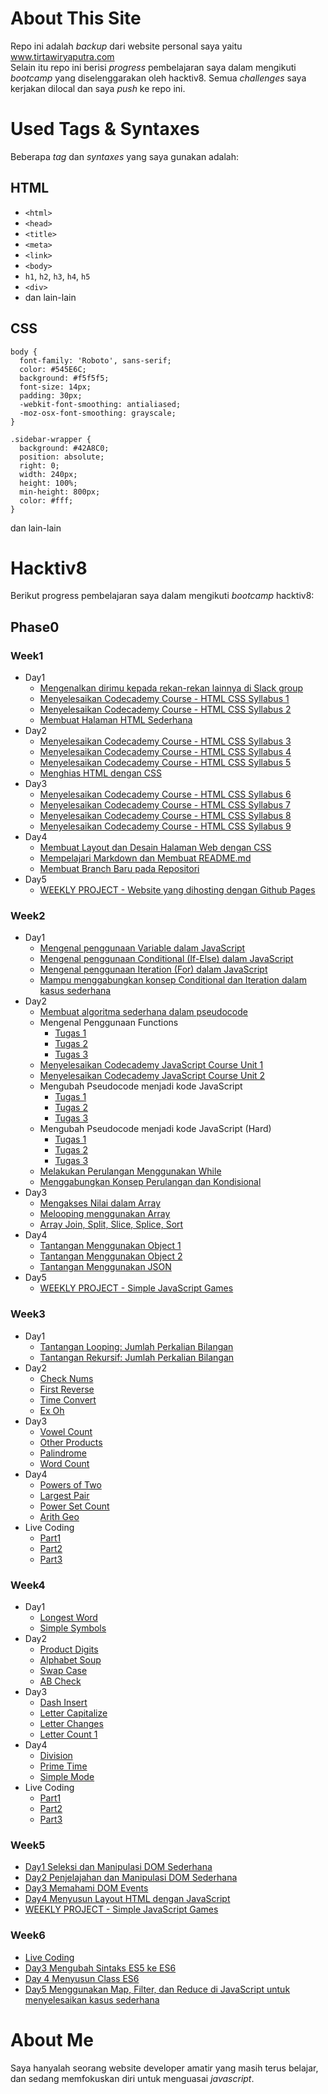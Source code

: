 # About This Site
Repo ini adalah _backup_ dari website personal saya yaitu www.tirtawiryaputra.com  
Selain itu repo ini berisi _progress_ pembelajaran saya dalam mengikuti _bootcamp_ yang diselenggarakan oleh hacktiv8. Semua _challenges_ saya kerjakan dilocal dan saya _push_ ke repo ini.
# Used Tags & Syntaxes
Beberapa _tag_ dan _syntaxes_ yang saya gunakan adalah:
## HTML
* ```<html>```
* ```<head>```
* ```<title>```
* ```<meta>```
* ```<link>```
* ```<body>```
* ```h1```, ```h2```, ```h3```, ```h4```, ```h5```
* ```<div>```
* dan lain-lain

## CSS
```
body {
  font-family: 'Roboto', sans-serif;
  color: #545E6C;
  background: #f5f5f5;
  font-size: 14px;
  padding: 30px;
  -webkit-font-smoothing: antialiased;
  -moz-osx-font-smoothing: grayscale;
} 
```

```
.sidebar-wrapper {
  background: #42A8C0;
  position: absolute;
  right: 0;
  width: 240px;
  height: 100%;
  min-height: 800px;
  color: #fff;
}
```
dan lain-lain

# Hacktiv8
Berikut progress pembelajaran saya dalam mengikuti _bootcamp_ hacktiv8:
## Phase0
### Week1
* Day1
  * [Mengenalkan dirimu kepada rekan-rekan lainnya di Slack group](https://github.com/raynormw/raynormw.github.io/blob/master/hacktiv8/phase0/week1/day1/Perkenalan.txt)
  * [Menyelesaikan Codecademy Course - HTML CSS Syllabus 1](https://github.com/raynormw/raynormw.github.io/blob/master/hacktiv8/phase0/week1/day1/HTML%20CSS%20Syllabus%201.png)
  * [Menyelesaikan Codecademy Course - HTML CSS Syllabus 2](https://github.com/raynormw/raynormw.github.io/blob/master/hacktiv8/phase0/week1/day1/HTML%20CSS%20Syllabus%202.png)
  * [Membuat Halaman HTML Sederhana](https://raynormw.github.io/hacktiv8/phase0/week1/day1/)
* Day2
  * [Menyelesaikan Codecademy Course - HTML CSS Syllabus 3](https://github.com/raynormw/raynormw.github.io/blob/master/hacktiv8/phase0/week1/day2/HTML%20CSS%20Syllabus%203.png)
  * [Menyelesaikan Codecademy Course - HTML CSS Syllabus 4](https://github.com/raynormw/raynormw.github.io/blob/master/hacktiv8/phase0/week1/day2/HTML%20CSS%20Syllabus%204.png)
  * [Menyelesaikan Codecademy Course - HTML CSS Syllabus 5](https://github.com/raynormw/raynormw.github.io/blob/master/hacktiv8/phase0/week1/day2/HTML%20CSS%20Syllabus%205.png)
  * [Menghias HTML dengan CSS](https://raynormw.github.io/hacktiv8/phase0/week1/day2/)
* Day3
  * [Menyelesaikan Codecademy Course - HTML CSS Syllabus 6](https://github.com/raynormw/raynormw.github.io/blob/master/hacktiv8/phase0/week1/day3/HTML%20CSS%20Syllabus%206.png)
  * [Menyelesaikan Codecademy Course - HTML CSS Syllabus 7](https://github.com/raynormw/raynormw.github.io/blob/master/hacktiv8/phase0/week1/day3/HTML%20CSS%20Syllabus%207.png)
  * [Menyelesaikan Codecademy Course - HTML CSS Syllabus 8](https://github.com/raynormw/raynormw.github.io/blob/master/hacktiv8/phase0/week1/day3/HTML%20CSS%20Syllabus%208.png)
  * [Menyelesaikan Codecademy Course - HTML CSS Syllabus 9](https://github.com/raynormw/raynormw.github.io/blob/master/hacktiv8/phase0/week1/day3/HTML%20CSS%20Syllabus%209.png)
* Day4
  * [Membuat Layout dan Desain Halaman Web dengan CSS](https://raynormw.github.io/hacktiv8/phase0/week1/day4/)
  * [Mempelajari Markdown dan Membuat README.md](https://github.com/raynormw/raynormw.github.io/blob/master/README.md)
  * [Membuat Branch Baru pada Repositori](https://github.com/raynormw/raynormw.github.io/blob/development/README.md)
* Day5
  * [WEEKLY PROJECT - Website yang dihosting dengan Github Pages](https://raynormw.github.io/)

### Week2
* Day1
  * [Mengenal penggunaan Variable dalam JavaScript](http://jsbin.com/cecayet/edit?js,console)
  * [Mengenal penggunaan Conditional (If-Else) dalam JavaScript](http://jsbin.com/qazogup/edit?js,console)
  * [Mengenal penggunaan Iteration (For) dalam JavaScript](http://jsbin.com/faqoxam/edit?js,console)
  * [Mampu menggabungkan konsep Conditional dan Iteration dalam kasus sederhana](http://jsbin.com/menakez/edit?js,console)
* Day2
  * [Membuat algoritma sederhana dalam pseudocode](https://github.com/raynormw/raynormw.github.io/blob/master/hacktiv8/phase0/week2/Membuat%20algoritma%20sederhana%20dalam%20pseudocode.txt)
  * Mengenal Penggunaan Functions
    - [Tugas 1](http://jsbin.com/dutoxa/edit?js,console)
    - [Tugas 2](http://jsbin.com/folejah/edit?js,console)
    - [Tugas 3](http://jsbin.com/powava/edit?js,console)
  * [Menyelesaikan Codecademy JavaScript Course Unit 1](https://github.com/raynormw/raynormw.github.io/blob/master/hacktiv8/phase0/week2/Menyelesaikan%20Codecademy%20JavaScript%20Course%20Unit%201.png)
  * [Menyelesaikan Codecademy JavaScript Course Unit 2](https://github.com/raynormw/raynormw.github.io/blob/master/hacktiv8/phase0/week2/Menyelesaikan%20Codecademy%20JavaScript%20Course%20Unit%202.png)
  * Mengubah Pseudocode menjadi kode JavaScript
    - [Tugas 1](http://jsbin.com/yetutod/edit?js,console)
    - [Tugas 2](http://jsbin.com/cudipu/edit?js,console)
    - [Tugas 3](http://jsbin.com/jukazih/edit?js,console)
  * Mengubah Pseudocode menjadi kode JavaScript (Hard)
    - [Tugas 1](http://jsbin.com/lomidoj/edit?js,console)
    - [Tugas 2](http://jsbin.com/curitu/edit?js,console)
    - [Tugas 3](http://jsbin.com/cexuzi/edit?js,console)
  * [Melakukan Perulangan Menggunakan While](http://jsbin.com/sigoder/edit?js,console)
  * [Menggabungkan Konsep Perulangan dan Kondisional](http://jsbin.com/xisoyov/edit?js,console)
* Day3
  * [Mengakses Nilai dalam Array](http://jsbin.com/veyohul/edit?js,console)
  * [Melooping menggunakan Array](http://jsbin.com/nekocus/edit?js,console)
  * [Array Join, Split, Slice, Splice, Sort](http://jsbin.com/tuxiwuq/edit?js,console)
* Day4
  * [Tantangan Menggunakan Object 1](http://jsbin.com/qaduqi/edit?js,console)
  * [Tantangan Menggunakan Object 2](http://jsbin.com/rehulo/edit?js,console)
  * [Tantangan Menggunakan JSON](http://jsbin.com/gowutos/edit?js,console)
* Day5
  * [WEEKLY PROJECT - Simple JavaScript Games](https://raynormw.github.io/hacktiv8/phase0/week2)

### Week3
* Day1
  * [Tantangan Looping: Jumlah Perkalian Bilangan](http://jsbin.com/mejaxos/edit?js,console)
  * [Tantangan Rekursif: Jumlah Perkalian Bilangan](http://jsbin.com/kewazed/edit?js,console)
* Day2
  * [Check Nums](http://jsbin.com/gocakox/7/edit?js,console)
  * [First Reverse](http://jsbin.com/peximi/edit?js,console)
  * [Time Convert](http://jsbin.com/gojocub/5/edit?js,console)
  * [Ex Oh](http://jsbin.com/guminey/3/edit?js,console)
* Day3
  * [Vowel Count](http://jsbin.com/wujapec/edit?js,console)
  * [Other Products](http://jsbin.com/zezoyiv/2/edit?js,console)
  * [Palindrome](http://jsbin.com/tuwoxal/2/edit?js,console)
  * [Word Count](http://jsbin.com/dayofi/1/edit?js,console)
* Day4
  * [Powers of Two](http://jsbin.com/pejizoh/1/edit?js,console)
  * [Largest Pair](http://jsbin.com/cepufec/3/edit?js,console)
  * [Power Set Count](http://jsbin.com/bizawef/5/edit?js,console)
  * [Arith Geo](http://jsbin.com/xitiqug/2/edit?js,console)
* Live Coding
  * [Part1](http://jsbin.com/noferev/edit?js,console)
  * [Part2](http://jsbin.com/vibivuq/edit?js,console)
  * [Part3](http://jsbin.com/mudegig/edit?js,console)

### Week4
* Day1
  * [Longest Word](http://jsbin.com/piyiwol/edit?js,console)
  * [Simple Symbols](http://jsbin.com/cenuqey/edit?js,console)
* Day2
  * [Product Digits](http://jsbin.com/duxobey/edit?js,console)
  * [Alphabet Soup](http://jsbin.com/winitiw/edit?js,console)
  * [Swap Case](http://jsbin.com/zavahip/edit?js,console)
  * [AB Check](http://jsbin.com/gedihur/edit?js,console)
* Day3
  * [Dash Insert](http://jsbin.com/lowocuc/edit?js,console)
  * [Letter Capitalize](http://jsbin.com/fiweqa/edit?js,console)
  * [Letter Changes](http://jsbin.com/ceheso/edit?js,console)
  * [Letter Count 1](http://jsbin.com/roriwa/edit?js,console)
* Day4
  * [Division](http://jsbin.com/lobonel/edit?js,console)
  * [Prime Time](http://jsbin.com/munorus/edit?js,console)
  * [Simple Mode](http://jsbin.com/dezubam/edit?js,console)
* Live Coding
  * [Part1](http://jsbin.com/codehip/edit?js,console)
  * [Part2](http://jsbin.com/kivuwo/edit?js,console)
  * [Part3](http://jsbin.com/sugequf/edit?js,console)

### Week5
* [Day1 Seleksi dan Manipulasi DOM Sederhana](https://raynormw.github.io/hacktiv8/phase0/week5/Day1/)
* [Day2 Penjelajahan dan Manipulasi DOM Sederhana](https://raynormw.github.io/hacktiv8/phase0/week5/Day2/)
* [Day3 Memahami DOM Events](https://raynormw.github.io/hacktiv8/phase0/week5/Day3/)
* [Day4 Menyusun Layout HTML dengan JavaScript](https://raynormw.github.io/hacktiv8/phase0/week5/Day4)
* [WEEKLY PROJECT - Simple JavaScript Games](https://raynormw.github.io/hacktiv8/phase0/week5/Day5)

### Week6
*	[Live Coding]()
* [Day3 Mengubah Sintaks ES5 ke ES6](http://jsbin.com/wapabuz/edit?js,console)
*	[Day 4 Menyusun Class ES6]()
* [Day5 Menggunakan Map, Filter, dan Reduce di JavaScript untuk menyelesaikan kasus sederhana](http://jsbin.com/buxoyit/edit?js,console)
  
# About Me
Saya hanyalah seorang website developer amatir yang masih terus belajar, dan sedang memfokuskan diri untuk menguasai _javascript_.
